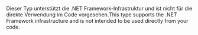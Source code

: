 <span data-ttu-id="ec30d-101">Dieser Typ unterstützt die .NET Framework-Infrastruktur und ist nicht für die direkte Verwendung im Code vorgesehen.</span><span class="sxs-lookup"><span data-stu-id="ec30d-101">This type supports the .NET Framework infrastructure and is not intended to be used directly from your code.</span></span>